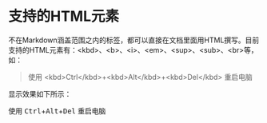 # 支持的HTML元素

不在Markdown涵盖范围之内的标签，都可以直接在文档里面用HTML撰写。目前支持的HTML元素有：\<kbd\>、\<b\>、\<i\>、\<em\>、\<sup\>、\<sub\>、\<br\>等，如：

> 使用 \<kbd\>Ctrl\</kbd\>+\<kbd\>Alt\</kbd\>+\<kbd\>Del\</kbd\> 重启电脑

显示效果如下所示：

使用 <kbd>Ctrl</kbd>+<kbd>Alt</kbd>+<kbd>Del</kbd> 重启电脑